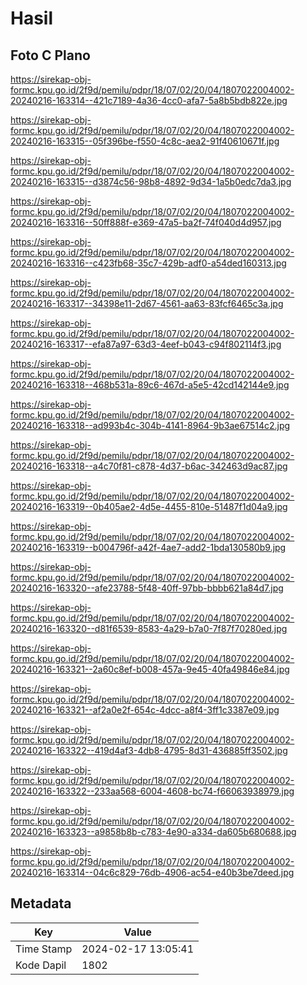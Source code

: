 # Hasil

## Foto C Plano

https://sirekap-obj-formc.kpu.go.id/2f9d/pemilu/pdpr/18/07/02/20/04/1807022004002-20240216-163314--421c7189-4a36-4cc0-afa7-5a8b5bdb822e.jpg

https://sirekap-obj-formc.kpu.go.id/2f9d/pemilu/pdpr/18/07/02/20/04/1807022004002-20240216-163315--05f396be-f550-4c8c-aea2-91f40610671f.jpg

https://sirekap-obj-formc.kpu.go.id/2f9d/pemilu/pdpr/18/07/02/20/04/1807022004002-20240216-163315--d3874c56-98b8-4892-9d34-1a5b0edc7da3.jpg

https://sirekap-obj-formc.kpu.go.id/2f9d/pemilu/pdpr/18/07/02/20/04/1807022004002-20240216-163316--50ff888f-e369-47a5-ba2f-74f040d4d957.jpg

https://sirekap-obj-formc.kpu.go.id/2f9d/pemilu/pdpr/18/07/02/20/04/1807022004002-20240216-163316--c423fb68-35c7-429b-adf0-a54ded160313.jpg

https://sirekap-obj-formc.kpu.go.id/2f9d/pemilu/pdpr/18/07/02/20/04/1807022004002-20240216-163317--34398e11-2d67-4561-aa63-83fcf6465c3a.jpg

https://sirekap-obj-formc.kpu.go.id/2f9d/pemilu/pdpr/18/07/02/20/04/1807022004002-20240216-163317--efa87a97-63d3-4eef-b043-c94f802114f3.jpg

https://sirekap-obj-formc.kpu.go.id/2f9d/pemilu/pdpr/18/07/02/20/04/1807022004002-20240216-163318--468b531a-89c6-467d-a5e5-42cd142144e9.jpg

https://sirekap-obj-formc.kpu.go.id/2f9d/pemilu/pdpr/18/07/02/20/04/1807022004002-20240216-163318--ad993b4c-304b-4141-8964-9b3ae67514c2.jpg

https://sirekap-obj-formc.kpu.go.id/2f9d/pemilu/pdpr/18/07/02/20/04/1807022004002-20240216-163318--a4c70f81-c878-4d37-b6ac-342463d9ac87.jpg

https://sirekap-obj-formc.kpu.go.id/2f9d/pemilu/pdpr/18/07/02/20/04/1807022004002-20240216-163319--0b405ae2-4d5e-4455-810e-51487f1d04a9.jpg

https://sirekap-obj-formc.kpu.go.id/2f9d/pemilu/pdpr/18/07/02/20/04/1807022004002-20240216-163319--b004796f-a42f-4ae7-add2-1bda130580b9.jpg

https://sirekap-obj-formc.kpu.go.id/2f9d/pemilu/pdpr/18/07/02/20/04/1807022004002-20240216-163320--afe23788-5f48-40ff-97bb-bbbb621a84d7.jpg

https://sirekap-obj-formc.kpu.go.id/2f9d/pemilu/pdpr/18/07/02/20/04/1807022004002-20240216-163320--d81f6539-8583-4a29-b7a0-7f87f70280ed.jpg

https://sirekap-obj-formc.kpu.go.id/2f9d/pemilu/pdpr/18/07/02/20/04/1807022004002-20240216-163321--2a60c8ef-b008-457a-9e45-40fa49846e84.jpg

https://sirekap-obj-formc.kpu.go.id/2f9d/pemilu/pdpr/18/07/02/20/04/1807022004002-20240216-163321--af2a0e2f-654c-4dcc-a8f4-3ff1c3387e09.jpg

https://sirekap-obj-formc.kpu.go.id/2f9d/pemilu/pdpr/18/07/02/20/04/1807022004002-20240216-163322--419d4af3-4db8-4795-8d31-436885ff3502.jpg

https://sirekap-obj-formc.kpu.go.id/2f9d/pemilu/pdpr/18/07/02/20/04/1807022004002-20240216-163322--233aa568-6004-4608-bc74-f66063938979.jpg

https://sirekap-obj-formc.kpu.go.id/2f9d/pemilu/pdpr/18/07/02/20/04/1807022004002-20240216-163323--a9858b8b-c783-4e90-a334-da605b680688.jpg

https://sirekap-obj-formc.kpu.go.id/2f9d/pemilu/pdpr/18/07/02/20/04/1807022004002-20240216-163314--04c6c829-76db-4906-ac54-e40b3be7deed.jpg


## Metadata

| Key        | Value               |
| ---------- | ------------------- |
| Time Stamp | 2024-02-17 13:05:41 |
| Kode Dapil | 1802                |



